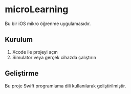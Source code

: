 # microLearning

Bu bir iOS mikro öğrenme uygulamasıdır.

## Kurulum

1. Xcode ile projeyi açın
2. Simulator veya gerçek cihazda çalıştırın

## Geliştirme

Bu proje Swift programlama dili kullanılarak geliştirilmiştir.